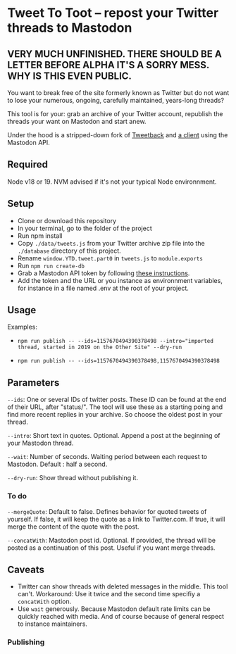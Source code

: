 # Tweet To Toot – repost your Twitter threads to Mastodon

## VERY MUCH UNFINISHED. THERE SHOULD BE A LETTER BEFORE ALPHA IT'S A SORRY MESS. WHY IS THIS EVEN PUBLIC.

You want to break free of the site formerly known as Twitter but do not want to lose your numerous, ongoing, carefully maintained, years-long threads?

This tool is for your: grab an archive of your Twitter account, republish the threads your want on Mastodon and start anew.

Under the hood is a stripped-down fork of [Tweetback](https://github.com/tweetback/tweetback) and [a client](https://github.com/neet/masto.js/) using the Mastodon API.

## Required

Node v18 or 19. NVM advised if it's not your typical Node environnment.

## Setup

- Clone or download this repository
- In your terminal, go to the folder of the project
- Run npm install
- Copy `./data/tweets.js` from your Twitter archive zip file into the `./database` directory of this project.
- Rename `window.YTD.tweet.part0` in `tweets.js` to `module.exports`
- Run `npm run create-db`
- Grab a Mastodon API token by following [these instructions](https://neet.github.io/masto.js/#md:quick-start).
- Add the token and the URL or you instance as environnment variables, for instance in a file named .env at the root of your project.

## Usage

Examples:

- `npm run publish -- --ids=1157670494390378498 --intro="imported thread, started in 2019 on the Other Site" --dry-run`

- `npm run publish -- --ids=1157670494390378498,1157670494390378498`


## Parameters

`--ids`: One or several IDs of twitter posts. These ID can be found at the end of their URL, after "status/". The tool will use these as a starting poing and find more recent replies in your archive. So choose the oldest post in your thread.

`--intro`: Short text in quotes. Optional. Append a post at the beginning of your Mastodon thread.

`--wait`: Number of seconds. Waiting period between each request to Mastodon. Default : half a second.

`--dry-run`: Show thread without publishing it.

### To do

`--mergeQuote`:  Default to false. Defines behavior for quoted tweets of yourself. If false, it will keep the quote as a link to Twitter.com. If true, it will merge the content of the quote with the post.

`--concatWith`: Mastodon post id. Optional. If provided, the thread will be posted as a continuation of this post. Useful if you want merge threads.


## Caveats

- Twitter can show threads with deleted messages in the middle. This tool can't. Workaround: Use it twice and the second time specifiy a `concatWith` option.
- Use `wait` generously. Because Mastodon default rate limits can be quickly reached with media. And of course because of general respect to instance maintainers.

### Publishing

